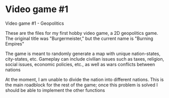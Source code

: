 # Video game #1
Video game #1 - Geopolitics

These are the files for my first hobby video game, a 2D geopolitics game.
The original title was "Burgermeister," but the current name is "Burning Empires"

The game is meant to randomly generate a map with unique nation-states, city-states, etc. Gameplay can include civilian issues such as taxes, religion, social issues, economic policies, etc., as well as wars conflicts between nations

At the moment, I am unable to divide the nation into different nations. This is the main roadblock for the rest of the game; once this problem is solved I should be able to implement the other functions
